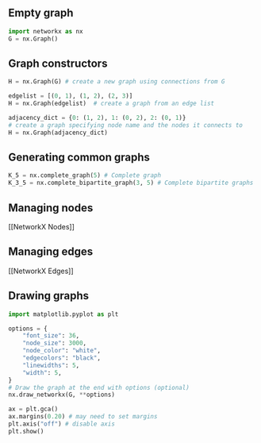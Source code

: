 ## Empty graph
```python
import networkx as nx
G = nx.Graph()
```
## Graph constructors
```python
H = nx.Graph(G) # create a new graph using connections from G

edgelist = [(0, 1), (1, 2), (2, 3)]
H = nx.Graph(edgelist)  # create a graph from an edge list

adjacency_dict = {0: (1, 2), 1: (0, 2), 2: (0, 1)}
# create a graph specifying node name and the nodes it connects to
H = nx.Graph(adjacency_dict) 
```
## Generating common graphs
```python
K_5 = nx.complete_graph(5) # Complete graph
K_3_5 = nx.complete_bipartite_graph(3, 5) # Complete bipartite graphs
```
## Managing nodes
[[NetworkX Nodes]]
## Managing edges
[[NetworkX Edges]]
## Drawing graphs
```python
import matplotlib.pyplot as plt

options = {
    "font_size": 36,
    "node_size": 3000,
    "node_color": "white",
    "edgecolors": "black",
    "linewidths": 5,
    "width": 5,
}
# Draw the graph at the end with options (optional)
nx.draw_networkx(G, **options)

ax = plt.gca()
ax.margins(0.20) # may need to set margins
plt.axis("off") # disable axis
plt.show()
```
